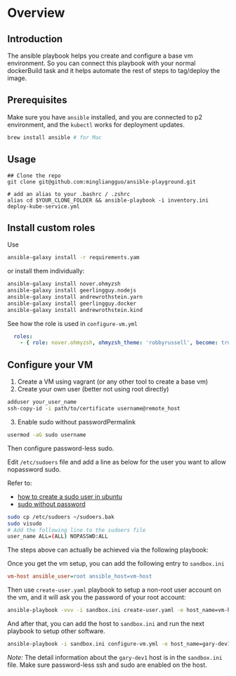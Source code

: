 # Overview

## Introduction

The ansible playbook helps you create and configure a base vm environment. So you can connect this playbook with your normal dockerBuild task and it helps automate the rest of steps to tag/deploy the image.

## Prerequisites

Make sure you have `ansible` installed, and you are connected to p2 environment, and the `kubectl` works for deployment updates.

```bash
brew install ansible # for Mac
```

## Usage

```
## Clone the repo
git clone git@github.com:mingliangguo/ansible-playground.git

# add an alias to your .bashrc / .zshrc 
alias cd $YOUR_CLONE_FOLDER && ansible-playbook -i inventory.ini deploy-kube-service.yml
```

## Install custom roles

Use 
```bash
ansible-galaxy install -r requirements.yam
```

or install them individually:

```bash
ansible-galaxy install nover.ohmyzsh
ansible-galaxy install geerlingguy.nodejs
ansible-galaxy install andrewrothstein.yarn
ansible-galaxy install geerlingguy.docker
ansible-galaxy install andrewrothstein.kind
```

See how the role is used in `configure-vm.yml`

```yml
  roles:
    - { role: nover.ohmyzsh, ohmyzsh_theme: 'robbyrussell', become: true }
```

## Configure your VM


1. Create a VM using vagrant (or any other tool to create a base vm)
2. Create your own user (better not using root directly)

```bash
adduser your_user_name
ssh-copy-id -i path/to/certificate username@remote_host
```

3. Enable sudo without passwordPermalink

```bash
usermod -aG sudo username
```

Then configure password-less sudo.

Edit `/etc/sudoers` file and add a line as below for the user you want to allow nopassword sudo.

Refer to:
- [how to create a sudo user in ubuntu](https://linuxize.com/post/how-to-create-a-sudo-user-on-ubuntu/)
- [sudo without password](https://linuxhandbook.com/sudo-without-password/)


```bash
sudo cp /etc/sudoers ~/sudoers.bak
sudo visudo
# Add the following line to the sudoers file
user_name ALL=(ALL) NOPASSWD:ALL
```

The steps above can actually be achieved via the following playbook:

Once you get the vm setup, you can add the following entry to `sandbox.ini`

```ini
vm-host ansible_user=root ansible_host=vm-host
```

Then use `create-user.yaml` playbook to setup a non-root user account on the vm, and it will ask you the password of your root account:

```bash
ansible-playbook -vvv -i sandbox.ini create-user.yaml -e host_name=vm-host -e user_name=gary -e user_password=your_password --ask-pass  
```

And after that, you can add the host to `sandbox.ini` and run the next playbook to setup other software.

```bash
ansible-playbook -i sandbox.ini configure-vm.yml -e host_name=gary-dev1 -e user_name=gary
```

*Note:* The detail information about the `gary-dev1` host is in the `sandbox.ini` file. Make sure password-less ssh and sudo are enabled on the host.
